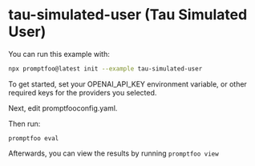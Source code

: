 # tau-simulated-user (Tau Simulated User)

You can run this example with:

```bash
npx promptfoo@latest init --example tau-simulated-user
```

To get started, set your OPENAI_API_KEY environment variable, or other required keys for the providers you selected.

Next, edit promptfooconfig.yaml.

Then run:

```
promptfoo eval
```

Afterwards, you can view the results by running `promptfoo view`
